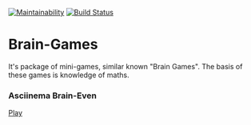 [![Maintainability](https://api.codeclimate.com/v1/badges/26cfeb53f9b2a072c66e/maintainability)](https://codeclimate.com/github/8ar8az/Brain-Games-Hexlet/maintainability) [![Build Status](https://travis-ci.org/8ar8az/Brain-Games-Hexlet.svg?branch=master)](https://travis-ci.org/8ar8az/Brain-Games-Hexlet)

# Brain-Games
  
It's package of mini-games, similar known "Brain Games". The basis of these games is knowledge of maths.
  
### Asciinema Brain-Even
[Play](https://asciinema.org/a/8QfNvA9iJKKQUvRjF7vLXZ8zc)
